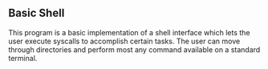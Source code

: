 ## Basic Shell

This program is a basic implementation of a shell interface which lets the user execute syscalls to accomplish certain tasks. 
The user can move through directories and perform most any command available on a standard terminal. 
